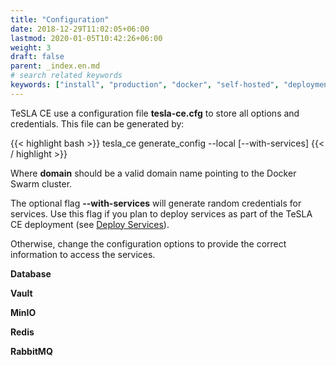 ```yaml
---
title: "Configuration"
date: 2018-12-29T11:02:05+06:00
lastmod: 2020-01-05T10:42:26+06:00
weight: 3
draft: false
parent: _index.en.md
# search related keywords
keywords: ["install", "production", "docker", "self-hosted", "deployment"]
---
```


TeSLA CE use a configuration file **tesla-ce.cfg** to store all options and credentials. 
This file can be generated by:

{{< highlight bash >}}
tesla_ce generate_config --local [--with-services] <domain>
{{< / highlight >}}

Where **domain** should be a valid domain name pointing to the Docker Swarm cluster. 

The optional flag **--with-services** will generate random credentials for services. Use this flag if you plan to deploy 
services as part of the TeSLA CE deployment (see [Deploy Services](../services)). 

Otherwise, change the configuration options to provide the correct information to access the services.

**Database**

**Vault**

**MinIO**

**Redis**

**RabbitMQ**




